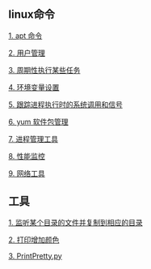 
<h2>linux命令</h2>

<a href="linux/apt.md">1. apt 命令</a>

<a href="linux/user.md">2. 用户管理</a>

<a href="linux/crontab.md">3. 周期性执行某些任务</a>

<a href="linux/export.md">4. 环境变量设置</a>

<a href="linux/strace.md">5. 跟踪进程执行时的系统调用和信号</a>

<a href="linux/yum.md">6. yum 软件包管理</a>

<a href="linux/ps.md">7. 进程管理工具</a>

<a href="linux/performance.md">8. 性能监控</a>

<a href="linux/net.md">9. 网络工具</a>


<h2>工具</h2>

<a href="tool/sync_client_lua.py">1. 监听某个目录的文件并复制到相应的目录</a>

<a href="tool/print_color.md">2. 打印增加颜色</a>

<a href="tool/PrintPretty.py">3. PrintPretty.py</a>
